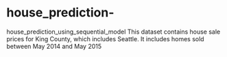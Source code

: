 # house_prediction-
house_prediction_using_sequential_model
This dataset contains house sale prices for King County, which includes Seattle. It includes homes sold between May 2014 and May 2015
